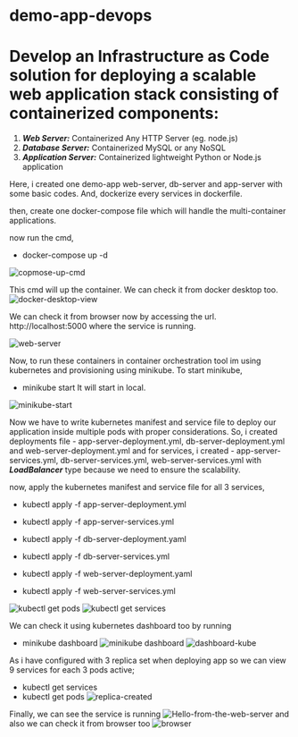 # demo-app-devops

# Develop an Infrastructure as Code solution for deploying a scalable web application stack consisting of containerized components:

1. **_Web Server:_** Containerized Any HTTP Server (eg. node.js)
2. **_Database Server:_** Containerized MySQL or any NoSQL
3. **_Application Server:_** Containerized lightweight Python or Node.js application

Here, i created one demo-app web-server, db-server and app-server with some basic codes.
And, dockerize every services in dockerfile.

then, create one docker-compose file which will handle the multi-container applications.

now run the cmd, 
- docker-compose up -d 

![copmose-up-cmd](image-1.png)

This cmd will up the container. We can check it from docker desktop too. 
![docker-desktop-view](image-2.png)

We can check it from browser now by accessing the url.
http://localhost:5000 where the service is running.

![web-server](image-3.png)

Now, to run these containers in container orchestration tool im using kubernetes and provisioning using minikube. 
To start minikube, 
- minikube start
 It will start in local. 

![minikube-start](image-4.png)

Now we have to write kubernetes manifest and service file to deploy our application inside multiple pods with proper considerations.
So, i created deployments file - app-server-deployment.yml, db-server-deployment.yml and web-server-deployment.yml 
and for services, i created - app-server-services.yml, db-server-services.yml, web-server-services.yml with **_LoadBalancer_** type because we need to ensure the scalability.

now, apply the kubernetes manifest and service file for all 3 services,
- kubectl apply -f app-server-deployment.yml
- kubectl apply -f app-server-services.yml

- kubectl apply -f db-server-deployment.yaml
- kubectl apply -f db-server-services.yml

- kubectl apply -f web-server-deployment.yaml
- kubectl apply -f web-server-services.yml

![kubectl get pods](image-6.png)
![kubectl get services](image-7.png)

We can check it using kubernetes dashboard too by running
- minikube dashboard
![minikube dashboard](image-8.png)
![dashboard-kube](image-11.png)

As i have configured with 3 replica set when deploying app so we can view 9 services for each 3 pods active;
- kubectl get services
- kubectl get pods
![replica-created](image-9.png)

Finally, we can see the service is running ![Hello-from-the-web-server](image-10.png)
and also we can check it from browser too ![browser](image-12.png)




